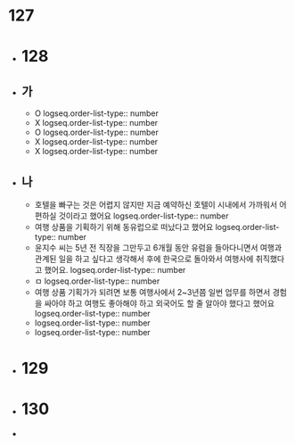 # 127
- # 128
- ## 가
	- O
	  logseq.order-list-type:: number
	- X
	  logseq.order-list-type:: number
	- O
	  logseq.order-list-type:: number
	- X
	  logseq.order-list-type:: number
	- X
	  logseq.order-list-type:: number
- ## 나
	- 호텔을 빠구는 것은 어렵지 않지만 지금 예약하신 호텔이 시내에서 가까워서 어 편하실 것이라고 했어요
	  logseq.order-list-type:: number
	- 여행 상품을 기획하기 위해 동유럽으로 떠났다고 했어요
	  logseq.order-list-type:: number
	- 윤지수 씨는 5년 전 직장을 그만두고 6개월 동안 유럼을 들아다니면서 여행과 관계된 일을 하고 싶다고 생각해서 후에 한국으로 돌아와서 여행사에 취직했다고 했어요.
	  logseq.order-list-type:: number
	- ㅁ
	  logseq.order-list-type:: number
	- 여행 상품 기획가가 되려면 보통 여행사에서 2~3년쯤 일번 업무를 하면서 경험을 싸아야 하고 여행도 좋아해야 하고 외국어도 할 줄 알아야 했다고 했어요
	  logseq.order-list-type:: number
	- logseq.order-list-type:: number
	- logseq.order-list-type:: number
- # 129
- # 130
-